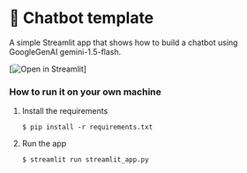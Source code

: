 # 💬 Chatbot template

A simple Streamlit app that shows how to build a chatbot using GoogleGenAI gemini-1.5-flash.

[![Open in Streamlit]([[(https://improved-halibut-5pjjv6jxgj4h4vpv-8502.app.github.dev/))]

### How to run it on your own machine

1. Install the requirements

   ```
   $ pip install -r requirements.txt
   ```

2. Run the app

   ```
   $ streamlit run streamlit_app.py
   ```
